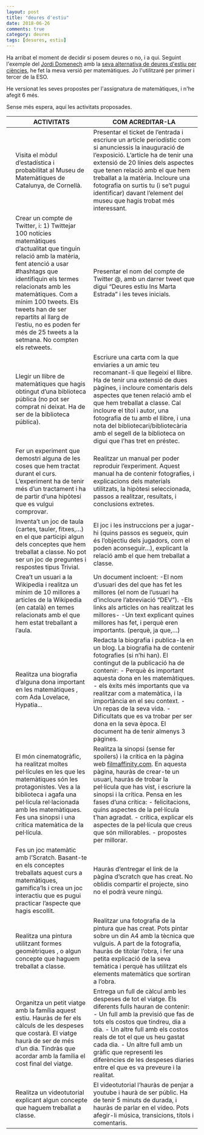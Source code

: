 ```yaml
---
layout: post
title: "deures d'estiu"
date: 2018-06-26
comments: true
category: deures
tags: [desures, estiu]
---
```


Ha arribat el moment de decidir si posem deures o no, i a qui. Seguint l'exemple del [Jordi Domenech](https://twitter.com/jdomenechca) amb la [seva alternativa de deures d'estiu per ciències](https://blogcienciesnaturals.wordpress.com/2014/06/11/una-proposta-alternativa-de-deures-destiu/), he fet la meva versió per matemàtiques. Jo l'utilitzaré per primer i tercer de la ESO. 

<script type="text/javascript">
 $( "table" ).addClass( "table table-striped" );
</script>


He versionat les seves propostes per l'assignatura de matemàtiques, i n'he afegit 6 més. 

Sense més espera, aquí les activitats proposades. 

|   | ACTIVITATS                                                                                                                                                                                                                                                                                                                                                                 | COM ACREDITAR-LA                                                                                                                                                                                                                                                                                                                                                                                                                                            |
|---|----------------------------------------------------------------------------------------------------------------------------------------------------------------------------------------------------------------------------------------------------------------------------------------------------------------------------------------------------------------------------|-------------------------------------------------------------------------------------------------------------------------------------------------------------------------------------------------------------------------------------------------------------------------------------------------------------------------------------------------------------------------------------------------------------------------------------------------------------|
|   | Visita el mòdul d’estadística i probabilitat al  Museu de Matemàtiques de Catalunya, de Cornellà.                                                                                                                                                                                                                                                                          | Presentar el ticket de l’entrada i escriure un article periodístic com si anunciessis la inauguració de l’exposició. L’article ha de tenir una extensió de 20 línies dels aspectes que tenen relació amb el que hem treballat a la matèria. Incloure una fotografia on surtis tu (i se’t pugui identificar) davant l’element del museu que hagis trobat més interessant.                                                                                    |
|   | Crear un compte de Twitter, i:   1)  Twittejar 100 notícies matemàtiques d’actualitat que tinguin relació amb la matèria, fent atenció a usar #hashtags que identifiquin els termes relacionats amb les matemàtiques. Com a mínim 100 tweets. Els tweets han de ser repartits al llarg de l’estiu, no es poden fer més de 25 tweets a la setmana. No compten els retweets. | Presentar el nom del compte de Twitter @, amb un darrer tweet que digui “Deures estiu Ins Marta Estrada” i les teves inicials.                                                                                                                                                                                                                                                                                                                              |
|   | Llegir un llibre de matemàtiques  que hagis obtingut d’una biblioteca pública (no pot ser comprat ni deixat. Ha de ser de la biblioteca pública).                                                                                                                                                                                                                          | Escriure una carta com la que enviaries a un amic teu recomanant-li que llegeixi el llibre. Ha de tenir una extensió de dues pàgines, i incloure comentaris dels aspectes que tenen relació amb el que hem treballat a classe. Cal incloure el títol i autor, una fotografia de tu amb el llibre, i una nota del bibliotecari/bibliotecària amb el segell de la biblioteca on digui que l’has tret en préstec.                                              |
|   | Fer un experiment  que demostri alguna de les coses que hem tractat durant el curs. L’experiment ha de tenir més d’un tractament i ha de partir d’una hipòtesi que es vulgui comprovar.                                                                                                                                                                                    | Realitzar un manual per poder reproduir l’experiment. Aquest manual ha de contenir fotografies, i explicacions dels materials utilitzats, la hipòtesi seleccionada, passos a realitzar, resultats, i conclusions extretes.                                                                                                                                                                                                                                  |
|   | Inventa’t un joc de taula  (cartes, tauler, fitxes,…) en el que participi algun dels conceptes que hem treballat a classe. No pot ser un joc de preguntes i respostes tipus Trivial.                                                                                                                                                                                       | El joc i les instruccions per a jugar-hi (quins passos es segueix, quin és l’objectiu dels jugadors, com el poden aconseguir…), explicant la relació amb el que hem treballat a classe.                                                                                                                                                                                                                                                                     |
|   | Crea’t un usuari a la Wikipedia i realitza un mínim de  10 millores a articles de la Wikipedia  (en català) en temes relacionats amb el que hem estat treballant a l’aula.                                                                                                                                                                                                 | Un document incloent: -El nom d’usuari des del que has fet les millores (el nom de l’usuari ha d’incloure l’abreviació “DEV”). -Els links als articles on has realitzat les millores- -Un text explicant quines millores has fet, i perquè eren importants. (perquè, ja que,…)                                                                                                                                                                              |
|   | Realitza una biografia d’alguna dona important en les matemàtiques , com Ada Lovelace, Hypatia...                                                                                                                                                                                                                                                                          | Redacta la biografia i publica-la en un blog. La biografia ha de contenir fotografies (si n’hi han). El contingut de la publicació ha de contenir:  - Perquè és important aquesta dona en les matemàtiques.   - els èxits més importants que va realitzar com a matemàtica, i la importància en el seu context.   - Un repas de la seva vida.  - Dificultats que es va trobar per ser dona en la seva època.    El document ha de tenir almenys 3 pàgines.  |
|   | El món cinematogràfic, ha realitzat moltes pel·lícules en les que les matemàtiques són les protagonistes. Ves a la biblioteca i agafa una pel·licula rel·lacionada amb les matemàtiques.  Fes una sinopsi i una crítica matemàtica de la pel·lícula.                                                                                                                       | Realitza la sinopsi (sense fer spoilers) i la crítica en la pàgina web  [filmaffinity.com](https://filmaffinity.com).  En aquesta pàgina, hauràs de crear-te un usuari, hauràs de trobar la pel·lícula que has vist, i escriure la sinopsi i la crítica. Pensa en les fases d’una crítica:   - felicitacions, quins aspectes de la pel·lícula t’han agradat.  - crítica, explicar els aspectes de la pel·lícula que creus que són millorables.   - propostes per millorar.               |
|   | Fes un joc matemàtic amb l’Scratch.  Basant-te en els conceptes treballats aquest curs a matemàtiques, gamifica’ls i crea un joc interactiu que es pugui practicar l’aspecte que hagis escollit.                                                                                                                                                                           | Hauràs d’entregar el link de la pàgina d’scratch que has creat. No oblidis compartir el projecte, sino no el podrà veure ningú.                                                                                                                                                                                                                                                                                                                             |
|   | Realitza una pintura utilitzant formes geomètriques , o algun concepte que haguem treballat a classe.                                                                                                                                                                                                                                                                      | Realitzar una fotografia de la pintura que has creat. Pots pintar sobre un din A4 amb la tècnica que vulguis. A part de la fotografia, hauràs de titolar l’obra, i fer una petita explicació de la seva temàtica i perquè has utilitzat els elements matemàtics que sortiran a l’obra.                                                                                                                                                                      |
|   | Organitza un petit viatge amb la família aquest estiu.  Hauràs de fer els càlculs de les despeses que costarà. El viatge haurà de ser de més d’un dia. Tindràs que acordar amb la família el cost final del viatge.                                                                                                                                                        | Entrega un full de càlcul amb les despeses de tot el viatge. Els diferents fulls hauran de contenir:   - Un full amb la previsió que fas de tots els costos que tindreu, dia a dia.    - Un altre full amb els costos reals de tot el que us heu gastat cada dia.   - Un altre full amb un gràfic que representi les diferències de les despeses diaries entre el que es va preveure i la realitat.                                                         |
|   | Realitza un videotutorial  explicant algun concepte que haguem treballat a classe.                                                                                                                                                                                                                                                                                         | El videotutorial l’hauràs de penjar a youtube i haurà de ser públic. Ha de tenir 5 minuts de durada, i hauràs de parlar en el video. Pots afegir-li música, transicions, títols i comentaris.                                                                                                                                                                                                                                                               |

